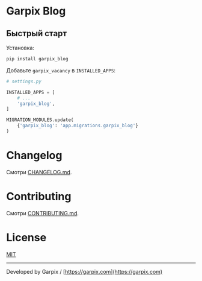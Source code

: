 # Garpix Blog


## Быстрый старт

Установка:

```bash
pip install garpix_blog
```

Добавьте `garpix_vacancy` в `INSTALLED_APPS`:

```python
# settings.py

INSTALLED_APPS = [
    # ...
    'garpix_blog',
]

MIGRATION_MODULES.update(
    {'garpix_blog': 'app.migrations.garpix_blog'}
)
```


# Changelog

Смотри [CHANGELOG.md](CHANGELOG.md).

# Contributing

Смотри [CONTRIBUTING.md](CONTRIBUTING.md).

# License

[MIT](LICENSE)

---

Developed by Garpix / [https://garpix.com](https://garpix.com)